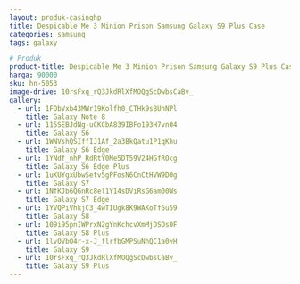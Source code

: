 ```yaml
---
layout: produk-casinghp
title: Despicable Me 3 Minion Prison Samsung Galaxy S9 Plus Case
categories: samsung
tags: galaxy

# Produk
product-title: Despicable Me 3 Minion Prison Samsung Galaxy S9 Plus Case
harga: 90000
sku: hn-5053
image-drive: 10rsFxq_rQ3JkdRlXfMOQgScDwbsCaBv_
gallery:
  - url: 1FObVxb43MWr19Kolfh0_CTHk9sBUhNPl
    title: Galaxy Note 8
  - url: 115SEBJdNg-uCKCbA839IBFo193H7vn04
    title: Galaxy S6
  - url: 1WNVshQSIffIJ1Af_2a3BkQatu1P1qKhu
    title: Galaxy S6 Edge
  - url: 1YNdf_nhP_RdRtY0Me5DT59V24HGfROcg
    title: Galaxy S6 Edge Plus
  - url: 1uKUYgxUbwSetv5gPFosN6CnCtHVW9D0g
    title: Galaxy S7
  - url: 1NfKJb6QGnRc8el1Y14sDViRsG6am00Ws
    title: Galaxy S7 Edge
  - url: 1YVQPiVhkjC3_4wTIUgk8K9WAKoTf6u59
    title: Galaxy S8
  - url: 109i95pnIWPrxN2gYnKchcvXmMjDSOs0F
    title: Galaxy S8 Plus
  - url: 1lvOVbO4r-x-J_flrfbGMPSuNhQC1a0vH
    title: Galaxy S9
  - url: 10rsFxq_rQ3JkdRlXfMOQgScDwbsCaBv_
    title: Galaxy S9 Plus
---
```

